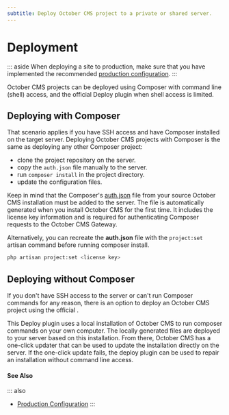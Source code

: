 ```yaml
---
subtitle: Deploy October CMS project to a private or shared server.
---
```

# Deployment

::: aside
When deploying a site to production, make sure that you have implemented the recommended [production configuration](./configuration.md).
:::

October CMS projects can be deployed using Composer with command line (shell) access, and the official Deploy plugin when shell access is limited.

## Deploying with Composer

That scenario applies if you have SSH access and have Composer installed on the target server. Deploying October CMS projects with Composer is the same as deploying any other Composer project:

* clone the project repository on the server.
* copy the `auth.json` file manually to the server.
* run `composer install` in the project directory.
* update the configuration files.

Keep in mind that the Composer's [auth.json](https://getcomposer.org/doc/articles/http-basic-authentication.md) file from your source October CMS installation must be added to the server. The file is automatically generated when you install October CMS for the first time. It includes the license key information and is required for authenticating Composer requests to the October CMS Gateway.

Alternatively, you can recreate the **auth.json** file with the `project:set` artisan command before running composer install.

```bash
php artisan project:set <license key>
```

## Deploying without Composer

If you don't have SSH access to the server or can't run Composer commands for any reason, there is an option to deploy an October CMS project using the official <LinkWithIcon text="Deploy Plugin" icon="https://d2f5cg397c40hu.cloudfront.net/storage/app/uploads/public/optimized/local/c99/b52/eb1c99b52eb1dde393bb7ef60e4c861b062.png" href="https://octobercms.com/plugin/rainlab-deploy"/>.

<VideoBlockLink src="https://www.youtube.com/watch?v=Lx9X3CfXwfw" title="Deploy Tutorial" description="This video describes how to deploy your project to a remote server without Composer." prompt="Watch the tutorial"/>

This Deploy plugin uses a local installation of October CMS to run composer commands on your own computer. The locally generated files are deployed to your server based on this installation. From there, October CMS has a one-click updater that can be used to update the installation directly on the server. If the one-click update fails, the deploy plugin can be used to repair an installation without command line access.

#### See Also

::: also
* [Production Configuration](../setup/configuration.md)
:::
